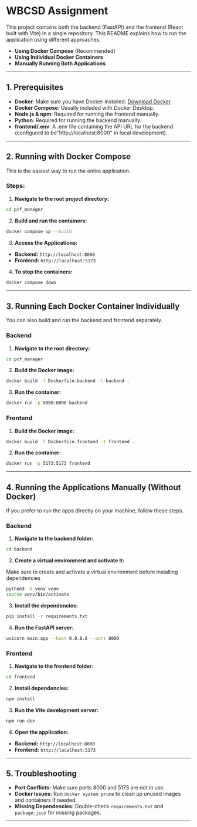 # WBCSD Assignment

This project contains both the backend (FastAPI) and the frontend (React built with Vite) in a single repository. This README explains how to run the application using different approaches:

- **Using Docker Compose** (Recommended)
- **Using Individual Docker Containers**
- **Manually Running Both Applications**

---

## 1. Prerequisites

- **Docker**: Make sure you have Docker installed. [Download Docker](https://www.docker.com/get-started)
- **Docker Compose**: Usually included with Docker Desktop.
- **Node.js & npm**: Required for running the frontend manually.
- **Python**: Required for running the backend manually.
- **frontend/.env**: A .env file containing the API URL for the backend (configured to be"http://localhost:8000" in local development).
---

## 2. Running with Docker Compose

This is the easiest way to run the entire application.

### **Steps:**

1. **Navigate to the root project directory:**

```bash
cd pcf_manager
```

2. **Build and run the containers:**

```bash
docker compose up --build
```

3. **Access the Applications:**

- **Backend:** `http://localhost:8000`
- **Frontend:** `http://localhost:5173`

4. **To stop the containers:**

```bash
docker compose down
```

---

## 3. Running Each Docker Container Individually

You can also build and run the backend and frontend separately.

### **Backend**

1. **Navigate to the root directory:**

```bash
cd pcf_manager
```

2. **Build the Docker image:**

```bash
docker build -f Dockerfile.backend -t backend .
```

3. **Run the container:**

```bash
docker run -p 8000:8000 backend
```

### **Frontend**

1. **Build the Docker image:**

```bash
docker build -f Dockerfile.frontend -t frontend .
```

2. **Run the container:**

```bash
docker run -p 5173:5173 frontend
```

---

## 4. Running the Applications Manually (Without Docker)

If you prefer to run the apps directly on your machine, follow these steps.

### **Backend**

1. **Navigate to the backend folder:**

```bash
cd backend
```

2. **Create a virtual environment and activate it:**

Make sure to create and activate a virtual environment before installing dependencies

```bash
python3 -m venv venv
source venv/bin/activate
```

3. **Install the dependencies:**

```bash
pip install -r requirements.txt
```

4. **Run the FastAPI server:**

```bash
uvicorn main:app --host 0.0.0.0 --port 8000
```

### **Frontend**

1. **Navigate to the frontend folder:**

```bash
cd frontend
```

2. **Install dependencies:**

```bash
npm install
```

3. **Run the Vite development server:**

```bash
npm run dev
```

4. **Open the application:**

- **Backend:** `http://localhost:8000`
- **Frontend:** `http://localhost:5173`

---

## 5. Troubleshooting

- **Port Conflicts:** Make sure ports 8000 and 5173 are not in use.
- **Docker Issues:** Run `docker system prune` to clean up unused images and containers if needed.
- **Missing Dependencies:** Double-check `requirements.txt` and `package.json` for missing packages.

---
